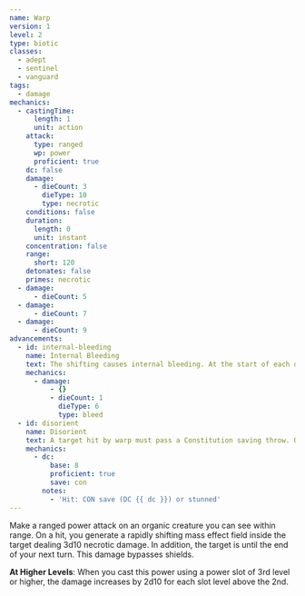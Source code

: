 ```yaml
---
name: Warp
version: 1
level: 2
type: biotic
classes:
  - adept
  - sentinel
  - vanguard
tags:
  - damage
mechanics:
  - castingTime:
      length: 1
      unit: action
    attack:
      type: ranged
      wp: power
      proficient: true
    dc: false
    damage:
      - dieCount: 3
        dieType: 10
        type: necrotic
    conditions: false
    duration:
      length: 0
      unit: instant
    concentration: false
    range:
      short: 120
    detonates: false
    primes: necrotic
  - damage:
      - dieCount: 5
  - damage:
      - dieCount: 7
  - damage:
      - dieCount: 9
advancements:
  - id: internal-bleeding
    name: Internal Bleeding
    text: The shifting causes internal bleeding. At the start of each of your turns, the target suffers 1d6 damage from blood loss, bypassing its shields. This effect ends if the creature uses medi-gel or if it or another creature passes a DC 10 Wisdom (Medicine) check to stabilize the bleeding.
    mechanics:
      - damage:
          - {}
          - dieCount: 1
            dieType: 6
            type: bleed
  - id: disorient
    name: Disorient
    text: A target hit by warp must pass a Constitution saving throw. On a failed save, the force of warp is so intense the target is stunned until the end of its next turn.
    mechanics:
      - dc:
          base: 8
          proficient: true
          save: con
        notes:
          - 'Hit: CON save (DC {{ dc }}) or stunned'
---
```

Make a ranged power attack on an organic creature you can see within range. On a hit, you generate a rapidly shifting mass
effect field inside the target dealing 3d10 necrotic damage. In addition,
the target is <me-condition id="primed" sub="necrotic"/> until the end of your next turn. This damage bypasses shields.

__At Higher Levels__: When you cast this power using a power slot of 3rd level or higher, the damage increases by 2d10 for
each slot level above the 2nd.
